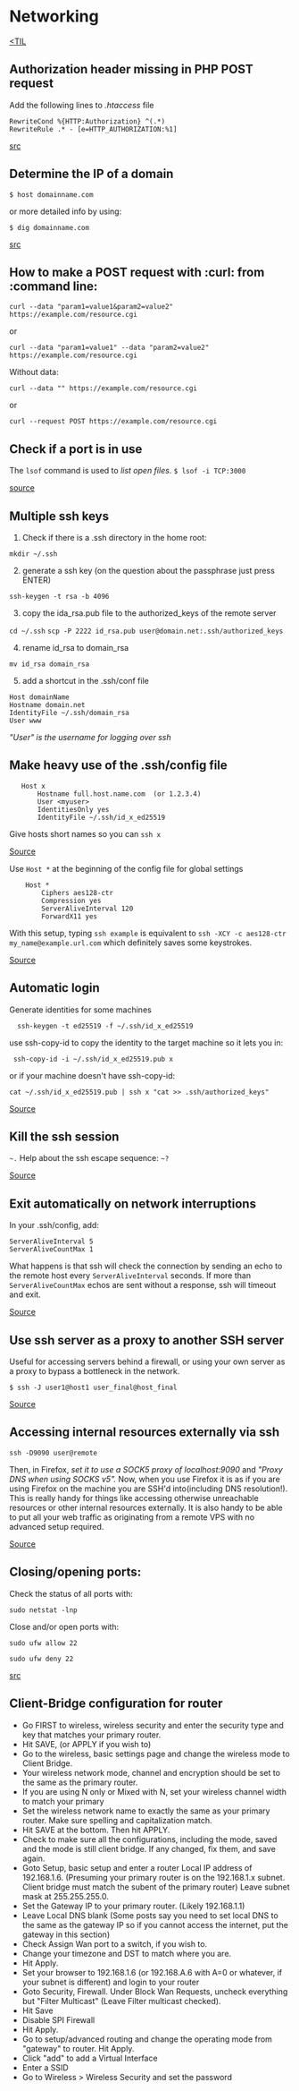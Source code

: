 # Networking
[<TIL](Programming.md)
## Authorization header missing in PHP POST request

Add the following lines to _.htaccess_ file

```
RewriteCond %{HTTP:Authorization} ^(.*)
RewriteRule .* - [e=HTTP_AUTHORIZATION:%1]
```
[src](https://stackoverflow.com/a/26791450/174320)

## Determine the IP of a domain
`$ host domainname.com`

or more detailed info by using:

`$ dig domainname.com`

[src](https://github.com/jbranchaud/til/blob/master/devops/determine-the-ip-address-of-a-domain.md)

## How to make a POST request with :curl: from :command line:
`curl --data "param1=value1&param2=value2" https://example.com/resource.cgi`

or

`curl --data "param1=value1" --data "param2=value2" https://example.com/resource.cgi`

Without data:

`curl --data "" https://example.com/resource.cgi`

or

`curl --request POST https://example.com/resource.cgi`

## Check if a port is in use
The `lsof` command is used to _list open files_.
`$ lsof -i TCP:3000`

[source](https://github.com/jbranchaud/til/blob/master/unix/check-if-a-port-is-in-use.md)

## Multiple ssh keys

1. Check if there is a .ssh directory in the home root:

`mkdir ~/.ssh`

2. generate a ssh key (on the question about the passphrase just press ENTER)

`ssh-keygen -t rsa -b 4096`

3. copy the ida_rsa.pub file to the authorized_keys of the remote server

`cd ~/.ssh`
`scp -P 2222 id_rsa.pub user@domain.net:.ssh/authorized_keys`

4. rename id_rsa to domain_rsa

`mv id_rsa domain_rsa`

5. add a shortcut in the .ssh/conf file

```
Host domainName
Hostname domain.net
IdentityFile ~/.ssh/domain_rsa
User www
```

_"User" is the username for logging over ssh_

## Make heavy use of the .ssh/config file
```
   Host x
       Hostname full.host.name.com  (or 1.2.3.4)
       User <myuser>
       IdentitiesOnly yes
       IdentityFile ~/.ssh/id_x_ed25519
```
Give hosts short names so you can `ssh x`

[Source](https://news.ycombinator.com/user?id=m463)

Use `Host *` at the beginning of the  config file for global settings
```
    Host *
        Ciphers aes128-ctr
        Compression yes
        ServerAliveInterval 120
        ForwardX11 yes
```
With this setup, typing `ssh example` is equivalent to
`ssh -XCY -c aes128-ctr my_name@example.url.com`
which definitely saves some keystrokes.

[Source](https://news.ycombinator.com/item?id=23027786)
## Automatic login
Generate identities for some machines

`  ssh-keygen -t ed25519 -f ~/.ssh/id_x_ed25519`

use ssh-copy-id to copy the identity to the target machine so it lets you in:

 ` ssh-copy-id -i ~/.ssh/id_x_ed25519.pub x`

or if your machine doesn't have ssh-copy-id:

  `cat ~/.ssh/id_x_ed25519.pub | ssh x "cat >> .ssh/authorized_keys"`

[Source](https://news.ycombinator.com/user?id=m463)

## Kill the ssh session
`~.`
Help about the ssh escape sequence:
`~?`

[Source](https://smallstep.com/blog/ssh-tricks-and-tips/)

## Exit automatically on network interruptions
In your .ssh/config, add:
```
ServerAliveInterval 5
ServerAliveCountMax 1
```
What happens is that ssh will check the connection by sending an echo to the
remote host every `ServerAliveInterval` seconds. If more than `ServerAliveCountMax`
echos are sent without a response, ssh will timeout and exit.

[Source](https://smallstep.com/blog/ssh-tricks-and-tips/)

## Use ssh server as a proxy to another SSH server
Useful for accessing servers behind a firewall, or using your own server as a proxy to
bypass a bottleneck in the network.

`$ ssh -J user1@host1 user_final@host_final`

[Source](https://news.ycombinator.com/item?id=23026196)

## Accessing internal resources externally via ssh

`ssh -D9090 user@remote`

Then, in Firefox, _set it to use a SOCK5 proxy of localhost:9090_ and _"Proxy DNS when using SOCKS v5"._
Now, when you use Firefox it is as if you are using Firefox on the machine you are SSH'd into(including DNS resolution!).
This is really handy for things like accessing otherwise unreachable resources or other internal resources externally.
It is also handy to be able to put all your web traffic as originating from a remote VPS with no advanced setup required.

[Source]( https://news.ycombinator.com/item?id=23027447 )

## Closing/opening ports:
Check the status of all ports with:

`sudo netstat -lnp`

Close and/or open ports with:

```
sudo ufw allow 22

sudo ufw deny 22
```

[src](https://askubuntu.com/questions/410218/how-to-close-an-open-port-in-ubuntu)

## Client-Bridge configuration for router
* Go FIRST to wireless, wireless security and enter the security type and key that matches your primary router.
* Hit SAVE, (or APPLY if you wish to)
* Go to the wireless, basic settings page and change the wireless mode to Client Bridge.
* Your wireless network mode, channel and encryption should be set to the same as the primary router.
* If you are using N only or Mixed with N, set your wireless channel width to match your primary
* Set the wireless network name to exactly the same as your primary router. Make sure spelling and capitalization match.
* Hit SAVE at the bottom. Then hit APPLY.
* Check to make sure all the configurations, including the mode, saved and the mode is still client bridge. If any changed, fix them, and save again.
* Goto Setup, basic setup and enter a router Local IP address of 192.168.1.6. (Presuming your primary router is on the 192.168.1.x subnet. Client bridge must match the subent of the primary router) Leave subnet mask at 255.255.255.0.
* Set the Gateway IP to your primary router. (Likely 192.168.1.1)
* Leave Local DNS blank (Some posts say you need to set local DNS to the same as the gateway IP so if you cannot access the internet, put the gateway in this section)
* Check Assign Wan port to a switch, if you wish to.
* Change your timezone and DST to match where you are.
* Hit Apply.
* Set your browser to 192.168.1.6 (or 192.168.A.6 with A=0 or whatever, if your subnet is different) and login to your router
* Goto Security, Firewall. Under Block Wan Requests, uncheck everything but "Filter Multicast" (Leave Filter multicast checked).
* Hit Save
* Disable SPI Firewall
* Hit Apply.
* Go to setup/advanced routing and change the operating mode from "gateway" to router. Hit Apply.
* Click "add" to add a Virtual Interface
* Enter a SSID
* Go to Wireless > Wireless Security and set the password


